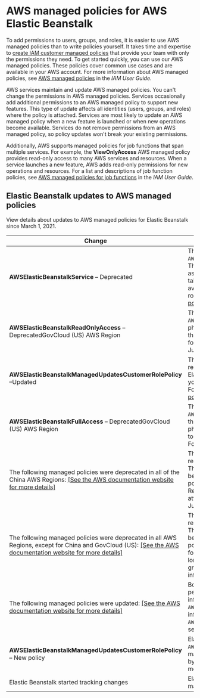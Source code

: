 # AWS managed policies for AWS Elastic Beanstalk<a name="security-iam-awsmanpol"></a>







To add permissions to users, groups, and roles, it is easier to use AWS managed policies than to write policies yourself\. It takes time and expertise to [create IAM customer managed policies](https://docs.aws.amazon.com/IAM/latest/UserGuide/access_policies_create-console.html) that provide your team with only the permissions they need\. To get started quickly, you can use our AWS managed policies\. These policies cover common use cases and are available in your AWS account\. For more information about AWS managed policies, see [AWS managed policies](https://docs.aws.amazon.com/IAM/latest/UserGuide/access_policies_managed-vs-inline.html#aws-managed-policies) in the *IAM User Guide*\.

AWS services maintain and update AWS managed policies\. You can't change the permissions in AWS managed policies\. Services occasionally add additional permissions to an AWS managed policy to support new features\. This type of update affects all identities \(users, groups, and roles\) where the policy is attached\. Services are most likely to update an AWS managed policy when a new feature is launched or when new operations become available\. Services do not remove permissions from an AWS managed policy, so policy updates won't break your existing permissions\.

Additionally, AWS supports managed policies for job functions that span multiple services\. For example, the **ViewOnlyAccess** AWS managed policy provides read\-only access to many AWS services and resources\. When a service launches a new feature, AWS adds read\-only permissions for new operations and resources\. For a list and descriptions of job function policies, see [AWS managed policies for job functions](https://docs.aws.amazon.com/IAM/latest/UserGuide/access_policies_job-functions.html) in the *IAM User Guide*\.





## Elastic Beanstalk updates to AWS managed policies<a name="security-iam-awsmanpol-updates"></a>

View details about updates to AWS managed policies for Elastic Beanstalk since March 1, 2021\.




| Change | Description | Date | 
| --- | --- | --- | 
|  **AWSElasticBeanstalkService** – Deprecated  |  This policy has been replaced by `AWSElasticBeanstalkManagedUpdatesCustomerRolePolicy`\. This policy will be phased out on a future date\. As soon as the date is established, it will be published in this table\. When this policy is phased out, it will no longer be available for attachment to new IAM users, groups, or roles\. For more information, see [Managed service role policies](iam-servicerole.md#iam-servicerole-policy)\.  | To Be Determined | 
|  **AWSElasticBeanstalkReadOnlyAccess** – DeprecatedGovCloud \(US\) AWS Region  |  This policy has been replaced by `AWSElasticBeanstalkReadOnly`\. This policy will be phased out in the GovCloud \(US\) AWS Region\. When this policy is phased out, it will no longer be available for attachment to new IAM users, groups, or roles after June 17, 2021\.  For more information, see [User policies](AWSHowTo.iam.managed-policies.md)\.  | June 17, 2021 | 
|  **AWSElasticBeanstalkManagedUpdatesCustomerRolePolicy** –Updated  |  This policy was updated to allow Elastic Beanstalk to read attributes for EC2 Availability Zones\. It enables Elastic Beanstalk to provide more effective validation of your instance type selection across Availability Zones\. For more information, see [Managed service role policies](iam-servicerole.md#iam-servicerole-policy)\.  | June 16, 2021 | 
|  **AWSElasticBeanstalkFullAccess** – DeprecatedGovCloud \(US\) AWS Region  |  This policy has been replaced by `AdministratorAccess-AWSElasticBeanstalk`\. This policy will be phased out in the GovCloud \(US\) AWS Region\. When this policy is phased out, it will no longer be available for attachment to new IAM users, groups, or roles after June 10, 2021\.  For more information, see [User policies](AWSHowTo.iam.managed-policies.md)\.  | June 10, 2021 | 
|  The following managed policies were deprecated in all of the China AWS Regions: [\[See the AWS documentation website for more details\]](http://docs.aws.amazon.com/elasticbeanstalk/latest/dg/security-iam-awsmanpol.html)  |  The `AWSElasticBeanstalkFullAccess` policy has been replaced by `AdministratorAccess-AWSElasticBeanstalk`\. The `AWSElasticBeanstalkReadOnlyAccess` policy has been replaced by `AWSElasticBeanstalkReadOnly`\. These policies were phased out in all of the China AWS Regions\. These policies will no longer be available for attachment to new IAM users, groups, or roles after June 3, 2021\. For more information, see [User policies](AWSHowTo.iam.managed-policies.md)\.  | June 3, 2021 | 
|  The following managed policies were deprecated in all AWS Regions, except for China and GovCloud \(US\): [\[See the AWS documentation website for more details\]](http://docs.aws.amazon.com/elasticbeanstalk/latest/dg/security-iam-awsmanpol.html)  |  The `AWSElasticBeanstalkFullAccess` policy has been replaced by `AdministratorAccess-AWSElasticBeanstalk`\. The `AWSElasticBeanstalkReadOnlyAccess` policy has been replaced by `AWSElasticBeanstalkReadOnly`\. These policies were phased out in all the AWS Regions, except for China and GovCloud \(US\)\. These policies will no longer be available for attachment to new IAM users, groups, or roles after April 16, 2021\.  For more information, see [User policies](AWSHowTo.iam.managed-policies.md)\.  | April 16, 2021 | 
|  The following managed policies were updated: [\[See the AWS documentation website for more details\]](http://docs.aws.amazon.com/elasticbeanstalk/latest/dg/security-iam-awsmanpol.html)  |  Both of these policies now support PassRole permissions in China AWS Regions\. For more information about `AdministratorAccess-AWSElasticBeanstalk`, see [User policies](AWSHowTo.iam.managed-policies.md)\. For more information about `AWSElasticBeanstalkManagedUpdatesCustomerRolePolicy`, see [Managed service role policies](iam-servicerole.md#iam-servicerole-policy)\.  | March 9, 2021 | 
|  **AWSElasticBeanstalkManagedUpdatesCustomerRolePolicy** – New policy  |  Elastic Beanstalk added a new policy to replace the `AWSElasticBeanstalkService` managed policy\. This new managed policy improves security for your resources by applying a more restrictive set of permissions\. For more information, see [Managed service role policies](iam-servicerole.md#iam-servicerole-policy)\.  | March 3, 2021 | 
|  Elastic Beanstalk started tracking changes  |  Elastic Beanstalk started tracking changes for AWS managed policies\.  | March 1, 2021 | 
